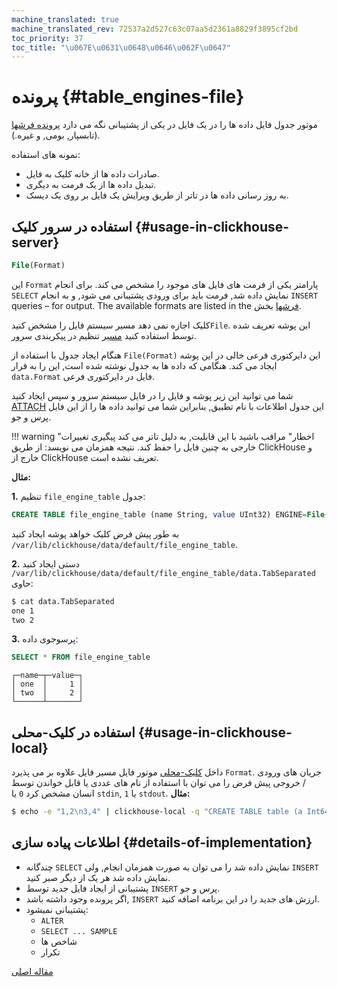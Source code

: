 ```yaml
---
machine_translated: true
machine_translated_rev: 72537a2d527c63c07aa5d2361a8829f3895cf2bd
toc_priority: 37
toc_title: "\u067E\u0631\u0648\u0646\u062F\u0647"
---
```


# پرونده {#table_engines-file}

موتور جدول فایل داده ها را در یک فایل در یکی از پشتیبانی نگه می دارد [پرونده
فرشها](../../../interfaces/formats.md#formats) (تابسپار, بومی, و غیره.).

نمونه های استفاده:

-   صادرات داده ها از خانه کلیک به فایل.
-   تبدیل داده ها از یک فرمت به دیگری.
-   به روز رسانی داده ها در تاتر از طریق ویرایش یک فایل بر روی یک دیسک.

## استفاده در سرور کلیک {#usage-in-clickhouse-server}

``` sql
File(Format)
```

این `Format` پارامتر یکی از فرمت های فایل های موجود را مشخص می کند. برای انجام
`SELECT` نمایش داده شد, فرمت باید برای ورودی پشتیبانی می شود, و به انجام
`INSERT` queries – for output. The available formats are listed in the
[فرشها](../../../interfaces/formats.md#formats) بخش.

کلیک اجازه نمی دهد مسیر سیستم فایل را مشخص کنید`File`. این پوشه تعریف شده توسط استفاده کنید [مسیر](../../../operations/server-configuration-parameters/settings.md) تنظیم در پیکربندی سرور.

هنگام ایجاد جدول با استفاده از `File(Format)` این دایرکتوری فرعی خالی در این پوشه ایجاد می کند. هنگامی که داده ها به جدول نوشته شده است, این را به قرار `data.Format` فایل در دایرکتوری فرعی.

شما می توانید این زیر پوشه و فایل را در فایل سیستم سرور و سپس ایجاد کنید [ATTACH](../../../sql-reference/statements/misc.md) این جدول اطلاعات با نام تطبیق, بنابراین شما می توانید داده ها را از این فایل پرس و جو.

!!! warning "اخطار"
    مراقب باشید با این قابلیت, به دلیل تاتر می کند پیگیری تغییرات خارجی به چنین فایل را حفظ کند. نتیجه همزمان می نویسد: از طریق ClickHouse و خارج از ClickHouse تعریف نشده است.

**مثال:**

**1.** تنظیم `file_engine_table` جدول:

``` sql
CREATE TABLE file_engine_table (name String, value UInt32) ENGINE=File(TabSeparated)
```

به طور پیش فرض کلیک خواهد پوشه ایجاد کنید `/var/lib/clickhouse/data/default/file_engine_table`.

**2.** دستی ایجاد کنید `/var/lib/clickhouse/data/default/file_engine_table/data.TabSeparated` حاوی:

``` bash
$ cat data.TabSeparated
one 1
two 2
```

**3.** پرسوجوی داده:

``` sql
SELECT * FROM file_engine_table
```

``` text
┌─name─┬─value─┐
│ one  │     1 │
│ two  │     2 │
└──────┴───────┘
```

## استفاده در کلیک-محلی {#usage-in-clickhouse-local}

داخل [کلیک-محلی](../../../operations/utilities/clickhouse-local.md) موتور فایل مسیر فایل علاوه بر می پذیرد `Format`. جریان های ورودی / خروجی پیش فرض را می توان با استفاده از نام های عددی یا قابل خواندن توسط انسان مشخص کرد `0` یا `stdin`, `1` یا `stdout`.
**مثال:**

``` bash
$ echo -e "1,2\n3,4" | clickhouse-local -q "CREATE TABLE table (a Int64, b Int64) ENGINE = File(CSV, stdin); SELECT a, b FROM table; DROP TABLE table"
```

## اطلاعات پیاده سازی {#details-of-implementation}

-   چندگانه `SELECT` نمایش داده شد را می توان به صورت همزمان انجام, ولی `INSERT` نمایش داده شد هر یک از دیگر صبر کنید.
-   پشتیبانی از ایجاد فایل جدید توسط `INSERT` پرس و جو.
-   اگر پرونده وجود داشته باشد, `INSERT` ارزش های جدید را در این برنامه اضافه کنید.
-   پشتیبانی نمیشود:
    -   `ALTER`
    -   `SELECT ... SAMPLE`
    -   شاخص ها
    -   تکرار

[مقاله اصلی](https://clickhouse.tech/docs/en/operations/table_engines/file/) <!--hide-->
